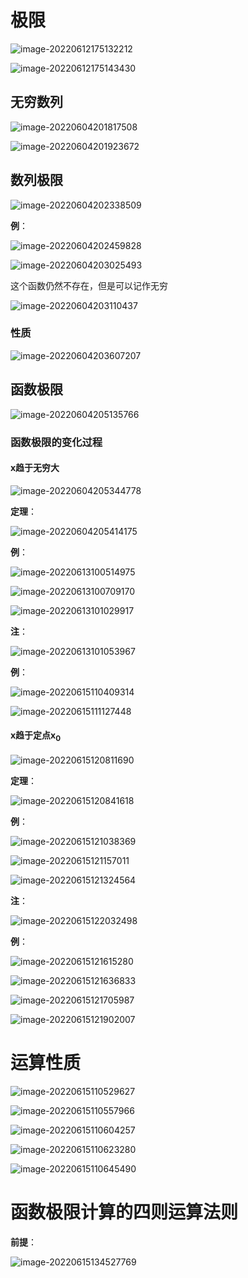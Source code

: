 # 极限

![image-20220612175132212](D:/Data/typora/photo/image-20220612175132212.png)

![image-20220612175143430](D:/Data/typora/photo/image-20220612175143430.png)

## 无穷数列

![image-20220604201817508](D:/Data/typora/photo/image-20220604201817508.png)

![image-20220604201923672](D:/Data/typora/photo/image-20220604201923672.png)

## 数列极限

![image-20220604202338509](D:/Data/typora/photo/image-20220604202338509.png)

**例**：

![image-20220604202459828](D:/Data/typora/photo/image-20220604202459828.png)

![image-20220604203025493](D:/Data/typora/photo/image-20220604203025493.png)

这个函数仍然不存在，但是可以记作无穷

![image-20220604203110437](D:/Data/typora/photo/image-20220604203110437.png)

### 性质

![image-20220604203607207](D:/Data/typora/photo/image-20220604203607207.png)

## 函数极限

![image-20220604205135766](D:/Data/typora/photo/image-20220604205135766.png)

### 函数极限的变化过程

#### x趋于无穷大

![image-20220604205344778](D:/Data/typora/photo/image-20220604205344778.png)

**定理**：

![image-20220604205414175](D:/Data/typora/photo/image-20220604205414175.png)

**例**：

![image-20220613100514975](D:/Data/typora/photo/image-20220613100514975.png)

![image-20220613100709170](D:/Data/typora/photo/image-20220613100709170.png)

![image-20220613101029917](D:/Data/typora/photo/image-20220613101029917.png)

**注**：

![image-20220613101053967](D:/Data/typora/photo/image-20220613101053967.png)

**例**：

![image-20220615110409314](D:/Data/typora/photo/image-20220615110409314.png)

![image-20220615111127448](D:/Data/typora/photo/image-20220615111127448.png)

#### x趋于定点x<sub>0</sub>

![image-20220615120811690](D:/Data/typora/photo/image-20220615120811690.png)

**定理**：

![image-20220615120841618](D:/Data/typora/photo/image-20220615120841618.png)

**例**：

![image-20220615121038369](D:/Data/typora/photo/image-20220615121038369.png)

![image-20220615121157011](D:/Data/typora/photo/image-20220615121157011.png)

![image-20220615121324564](D:/Data/typora/photo/image-20220615121324564.png)

**注**：

![image-20220615122032498](D:/Data/typora/photo/image-20220615122032498.png)

**例**：

![image-20220615121615280](D:/Data/typora/photo/image-20220615121615280.png)

![image-20220615121636833](D:/Data/typora/photo/image-20220615121636833.png)

![image-20220615121705987](D:/Data/typora/photo/image-20220615121705987.png)

![image-20220615121902007](D:/Data/typora/photo/image-20220615121902007.png)



# 运算性质

![image-20220615110529627](D:/Data/typora/photo/image-20220615110529627.png)

![image-20220615110557966](D:/Data/typora/photo/image-20220615110557966.png)

![image-20220615110604257](D:/Data/typora/photo/image-20220615110604257.png)

![image-20220615110623280](D:/Data/typora/photo/image-20220615110623280.png)



![image-20220615110645490](D:/Data/typora/photo/image-20220615110645490.png)

# 函数极限计算的四则运算法则

**前提**：

![image-20220615134527769](D:/Data/typora/photo/image-20220615134527769.png)





